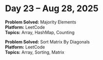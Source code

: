 # Day 23 – Aug 28, 2025

**Problem Solved:** Majority Elements            
**Platform:** LeetCode                      
**Topics:** Array, HashMap, Counting


**Problem Solved:** Sort Matrix By Diagonals                      
**Platform:** LeetCode                           
**Topics:** Array, Sorting, Matrix